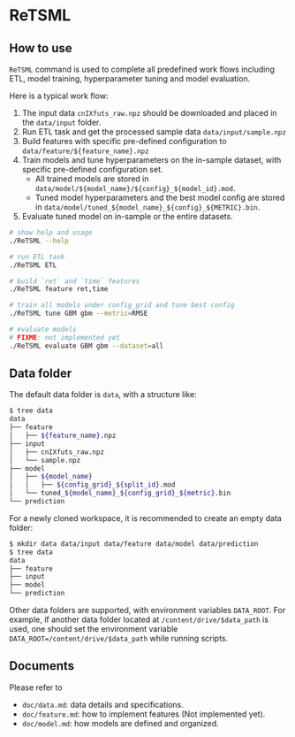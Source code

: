 # ReTSML

## How to use

`ReTSML` command is used to complete all predefined work flows including ETL, model 
training, hyperparameter tuning and model evaluation.

Here is a typical work flow:

1. The input data `cnIXfuts_raw.npz` should be downloaded and placed in the `data/input` folder.
2. Run ETL task and get the processed sample data `data/input/sample.npz`
3. Build features with specific pre-defined configuration to `data/feature/${feature_name}.npz`
4. Train models and tune hyperparameters on the in-sample dataset, with specific pre-defined configuration set.
    * All trained models are stored in `data/model/${model_name}/${config}_${model_id}.mod`.
    * Tuned model hyperparameters and the best model config are stored in `data/model/tuned_${model_name}_${config}_${METRIC}.bin`.
5. Evaluate tuned model on in-sample or the entire datasets.

```bash
# show help and usage
./ReTSML --help

# run ETL task
./ReTSML ETL

# build `ret` and `time` features
./ReTSML feature ret,time

# train all models under config_grid and tune best config
./ReTSML tune GBM gbm --metric=RMSE

# evaluate models
# FIXME: not implemented yet
./ReTSML evaluate GBM gbm --dataset=all
```

## Data folder

The default data folder is `data`, with a structure like:
```bash
$ tree data
data
├── feature
│   ├── ${feature_name}.npz
├── input
│   ├── cnIXfuts_raw.npz
│   └── sample.npz
├── model
│   ├── ${model_name}
│   │   ├── ${config_grid}_${split_id}.mod
│   └── tuned_${model_name}_${config_grid}_${metric}.bin
└── prediction
```

For a newly cloned workspace, it is recommended to create an empty data folder:
```bash
$ mkdir data data/input data/feature data/model data/prediction
$ tree data
data
├── feature
├── input
├── model
└── prediction
```

Other data folders are supported, with environment variables `DATA_ROOT`.
For example, if another data folder located at `/content/drive/$data_path` is
used, one should set the environment variable `DATA_ROOT=/content/drive/$data_path`
while running scripts.

## Documents

Please refer to 
* `doc/data.md`: data details and specifications.
* `doc/feature.md`: how to implement features (Not implemented yet).
* `doc/model.md`: how models are defined and organized.
